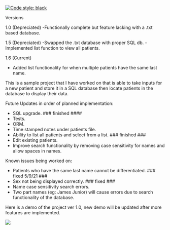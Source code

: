 [![Code style: black](https://img.shields.io/badge/code%20style-black-000000.svg)](https://github.com/psf/black)

Versions

1.0 (Depreciated)
-Functionally complete but feature lacking with a .txt based database.

1.5 (Depreciated)
-Swapped the .txt database with proper SQL db.
-Implemented list function to view all patients.

1.6 (Current)
- Added list functionality for when multiple patients have the same last name. 

This is a sample project that I have worked on that is able to take inputs for a new patient and store it in a SQL database then locate patients in the database to display their data. 

Future Updates in order of planned implementation: 
- SQL upgrade. ### finished ####
- Tests.
- ORM.
- Time stamped notes under patients file.
- Ability to list all patients and select from a list. ### finished ###
- Edit existing patients.
- Improve search functionality by removing case sensitivity for names and allow spaces in names.



Known issues being worked on:
- Patients who have the same last name cannot be differentiated. ### fixed 5/9/21 ###
- Sex not being displayed correctly. ### fixed ###
- Name case sensitivity search errors.
- Two part names (eg: James Junior) will cause errors due to search functionality of the database.


Here is a demo of the project ver 1.0, new demo will be updated after more features are implemented.

![](https://github.com/Nakadie/python_projects/blob/main/Projects/Hospital%20tool/Demo.gif)
